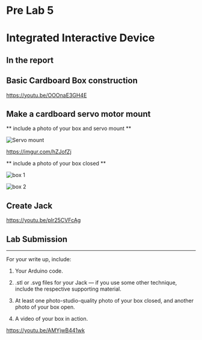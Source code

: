 # Pre Lab 5



# Integrated Interactive Device


## In the report


## Basic Cardboard Box construction

https://youtu.be/OOOnaE3GH4E

## Make a cardboard servo motor mount

** include a photo of your box and servo mount **

![Servo mount](https://imgur.com/hZJofZj)

https://imgur.com/hZJofZj

** include a photo of your box closed  **

![box 1](https://imgur.com/uzh61pO)

![box 2](https://imgur.com/5BGSMN4)

## Create Jack


https://youtu.be/plr25CVFcAg

## Lab Submission
***
For your write up, include:
1.	Your Arduino code.
2.	.stl or .svg files for your Jack — if you use some other technique, include the respective supporting material.
3.	At least one photo-studio-quality photo of your box closed, and another photo of your box open. 

4.	A video of your box in action.

https://youtu.be/AMYjwB441wk
